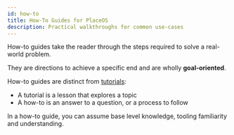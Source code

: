 ```yaml
---
id: how-to
title: How-To Guides for PlaceOS
description: Practical walkthroughs for common use-cases
---
```

<!-- Check what is required re: slug and sidebar -->

How-to guides take the reader through the steps required to solve a real-world problem.

They are directions to achieve a specific end and are wholly **goal-oriented**.

How-to guides are distinct from [tutorials](../tutorial/):
- A tutorial is a lesson that explores a topic
- A how-to is an answer to a question, or a process to follow

In a how-to guide, you can assume base level knowledge, tooling familiarity and understanding.
